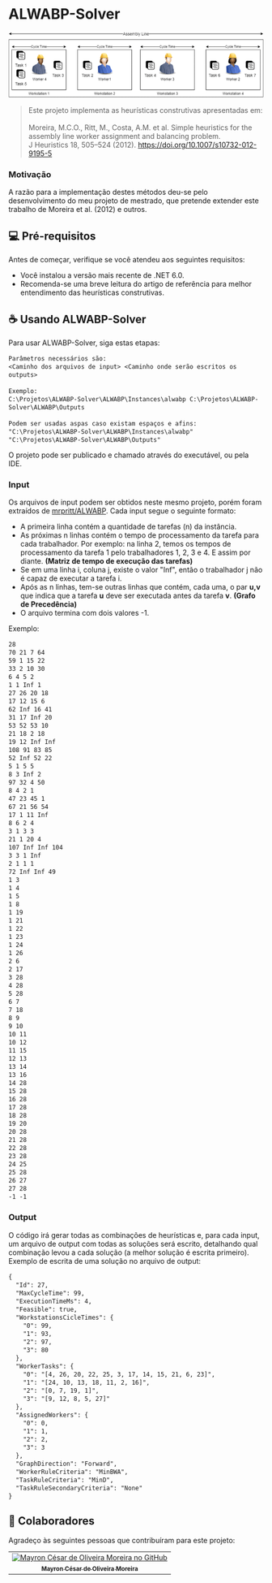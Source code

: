 # ALWABP-Solver


<img src="https://github.com/caio-de-oliveira-lopes/ALWABP-Solver/blob/main/ALWABP/Assignment-example-of-workers-and-tasks-for-ALWABP.png" alt="ALWABP">

> Este projeto implementa as heurísticas construtivas apresentadas em:</br></br>
Moreira, M.C.O., Ritt, M., Costa, A.M. et al. Simple heuristics for the assembly line worker assignment and balancing problem.</br>
J Heuristics 18, 505–524 (2012). https://doi.org/10.1007/s10732-012-9195-5</br>

### Motivação
A razão para a implementação destes métodos deu-se pelo desenvolvimento do meu projeto de mestrado, que pretende extender este trabalho de Moreira et al. (2012) e outros.

## 💻 Pré-requisitos

Antes de começar, verifique se você atendeu aos seguintes requisitos:

* Você instalou a versão mais recente de .NET 6.0.
* Recomenda-se uma breve leitura do artigo de referência para melhor entendimento das heurísticas construtivas.

## ☕ Usando ALWABP-Solver

Para usar ALWABP-Solver, siga estas etapas:

```
Parâmetros necessários são:
<Caminho dos arquivos de input> <Caminho onde serão escritos os outputs>

Exemplo:
C:\Projetos\ALWABP-Solver\ALWABP\Instances\alwabp C:\Projetos\ALWABP-Solver\ALWABP\Outputs

Podem ser usadas aspas caso existam espaços e afins:
"C:\Projetos\ALWABP-Solver\ALWABP\Instances\alwabp" "C:\Projetos\ALWABP-Solver\ALWABP\Outputs"
```

O projeto pode ser publicado e chamado através do executável, ou pela IDE.</br>

### Input
Os arquivos de input podem ser obtidos neste mesmo projeto, porém foram extraídos de [mrpritt/ALWABP](https://github.com/mrpritt/ALWABP).
Cada input segue o seguinte formato:
* A primeira linha contém a quantidade de tarefas (n) da instância.
* As próximas n linhas contém o tempo de processamento da tarefa para cada trabalhador. Por exemplo: na linha 2, temos os tempos de processamento da tarefa 1 pelo trabalhadores 1, 2, 3 e 4. E assim por diante. **(Matriz de tempo de execução das tarefas)**
* Se em uma linha i, coluna j, existe o valor "Inf", então o trabalhador j não é capaz de executar a tarefa i.
* Após as n linhas, tem-se outras linhas que contém, cada uma, o par **u,v** que indica que a tarefa **u** deve ser executada antes da tarefa **v**. **(Grafo de Precedência)**
* O arquivo termina com dois valores -1.

Exemplo:
```
28
70 21 7 64
59 1 15 22
33 2 10 30
6 4 5 2
1 1 Inf 1
27 26 20 18
17 12 15 6
62 Inf 16 41
31 17 Inf 20
53 52 53 10
21 18 2 18
19 12 Inf Inf
108 91 83 85
52 Inf 52 22
5 1 5 5
8 3 Inf 2
97 32 4 50
8 4 2 1
47 23 45 1
67 21 56 54
17 1 11 Inf
8 6 2 4
3 1 3 3
21 1 20 4
107 Inf Inf 104
3 3 1 Inf
2 1 1 1
72 Inf Inf 49
1 3
1 4
1 5
1 8
1 19
1 21
1 22
1 23
1 24
1 26
2 6
2 17
3 28
4 28
5 28
6 7
7 18
8 9
9 10
10 11
10 12
11 15
12 13
13 14
13 16
14 28
15 28
16 28
17 28
18 28
19 20
20 28
21 28
22 28
23 28
24 25
25 28
26 27
27 28
-1 -1
```

### Output
O código irá gerar todas as combinações de heurísticas e, para cada input, um arquivo de output com todas as soluções será escrito, detalhando qual combinação levou a cada solução (a melhor solução é escrita primeiro).</br>
Exemplo de escrita de uma solução no arquivo de output:</br>

```
{
  "Id": 27,
  "MaxCycleTime": 99,
  "ExecutionTimeMs": 4,
  "Feasible": true,
  "WorkstationsCicleTimes": {
    "0": 99,
    "1": 93,
    "2": 97,
    "3": 80
  },
  "WorkerTasks": {
    "0": "[4, 26, 20, 22, 25, 3, 17, 14, 15, 21, 6, 23]",
    "1": "[24, 10, 13, 18, 11, 2, 16]",
    "2": "[0, 7, 19, 1]",
    "3": "[9, 12, 8, 5, 27]"
  },
  "AssignedWorkers": {
    "0": 0,
    "1": 1,
    "2": 2,
    "3": 3
  },
  "GraphDirection": "Forward",
  "WorkerRuleCriteria": "MinBWA",
  "TaskRuleCriteria": "MinD",
  "TaskRuleSecondaryCriteria": "None"
}
```

## 🤝 Colaboradores

Agradeço às seguintes pessoas que contribuíram para este projeto:

<table>
  <tr>
    <td align="center">
      <a href="#">
        <img src="https://avatars.githubusercontent.com/u/27699897?v=4" width="100px;" alt="Mayron César de Oliveira Moreira no GitHub"/><br>
        <sub>
          <b>Mayron César de Oliveira Moreira</b>
        </sub>
      </a>
    </td>
  </tr>
</table>
